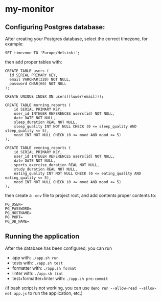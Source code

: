 # my-monitor

## Configuring Postgres database:

After creating your Postgres database, select the correct timezone, for example:

```
SET timezone TO 'Europe/Helsinki';
```

then add proper tables with:

```
CREATE TABLE users (
  id SERIAL PRIMARY KEY,
  email VARCHAR(320) NOT NULL,
  password CHAR(60) NOT NULL
);

CREATE UNIQUE INDEX ON users((lower(email)));

CREATE TABLE morning_reports (
    id SERIAL PRIMARY KEY,
    user_id INTEGER REFERENCES users(id) NOT NULL,
    date DATE NOT NULL,
    sleep_duration REAL NOT NULL,
    sleep_quality INT NOT NULL CHECK (0 <= sleep_quality AND sleep_quality <= 5),
    mood INT NOT NULL CHECK (0 <= mood AND mood <= 5)
);

CREATE TABLE evening_reports (
    id SERIAL PRIMARY KEY,
    user_id INTEGER REFERENCES users(id) NOT NULL,
    date DATE NOT NULL,
    sports_exercise_duration REAL NOT NULL,
    study_duration REAL NOT NULL,
    eating_quality INT NOT NULL CHECK (0 <= eating_quality AND eating_quality <= 5),
    mood INT NOT NULL CHECK (0 <= mood AND mood <= 5)
);
```

then create a `.env` file to project root, and add contents proper contents to:

```
PG_USER=
PG_PASSWORD=
PG_HOSTNAME=
PG_PORT=
PG_DB_NAME=
```

## Running the application

After the database has been configured, you can run

- app with: `./app.sh run`
- tests with: `./app.sh test`
- formatter with: `./app.sh format`
- linter with: `./app.sh lint`
- test+formatter+linter with: `./app.sh pre-commit`

(if bash script is not working, you can use
`deno run --allow-read --allow-net app.js`
to run the application, etc.)
